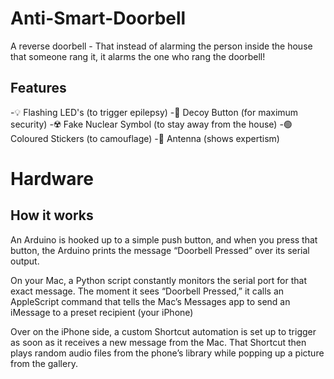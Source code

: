 # Anti-Smart-Doorbell
A reverse doorbell - That instead of alarming the person inside the house that someone rang it, it alarms the one who rang the doorbell!
## Features
  -💡 Flashing LED's (to trigger epilepsy) 
  -🥸 Decoy Button (for maximum security) 
  -☢️ Fake Nuclear Symbol (to stay away from the house) 
  -🟢 Coloured Stickers (to camouflage) 
  -📡 Antenna (shows expertism) 

# Hardware
 

## How it works

An Arduino is hooked up to a simple push button, and when you press that button, the Arduino prints the message “Doorbell Pressed” over its serial output.

On your Mac, a Python script constantly monitors the serial port for that exact message. The moment it sees “Doorbell Pressed,” it calls an AppleScript command that tells the Mac’s Messages app to send an iMessage to a preset recipient (your iPhone)

Over on the iPhone side, a custom Shortcut automation is set up to trigger as soon as it receives a new message from the Mac. That Shortcut then plays random audio files from the phone’s library while popping up a picture from the gallery.
